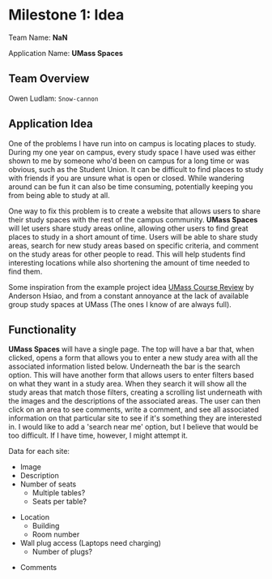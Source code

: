 # Milestone 1: Idea

Team Name: **NaN**

Application Name: **UMass Spaces**

## Team Overview

Owen Ludlam: `Snow-cannon`

## Application Idea

One of the problems I have run into on campus is locating places to study. During my one year on campus, every study space I have used was either shown to me by someone who'd been on campus for a long time or was obvious, such as the Student Union. It can be difficult to find places to study with friends if you are unsure what is open or closed. While wandering around can be fun it can also be time consuming, potentially keeping you from being able to study at all.

One way to fix this problem is to create a website that allows users to share their study spaces with the rest of the campus community. **UMass Spaces** will let users share study areas online, allowing other users to find great places to study in a short amount of time. Users will be able to share study areas, search for new study areas based on specific criteria, and comment on the study areas for other people to read. This will help students find interesting locations while also shortening the amount of time needed to find them.

Some inspiration from the example project idea [UMass Course Review](https://github.com/Anderson-100/cs326-project-undefined/blob/main/docs/milestone-1.md) by Anderson Hsiao, and from a constant annoyance at the lack of available group study spaces at UMass (The ones I know of are always full).

## Functionality

**UMass Spaces** will have a single page. The top will have a bar that, when clicked, opens a form that allows you to enter a new study area with all the associated information listed below. Underneath the bar is the search option. This will have another form that allows users to enter filters based on what they want in a study area. When they search it will show all the study areas that match those filters, creating a scrolling list underneath with the images and the descriptions of the associated areas. The user can then click on an area to see comments, write a comment, and see all associated information on that particular site to see if it's something they are interested in. I would like to add a 'search near me' option, but I believe that would be too difficult. If I have time, however, I might attempt it.

Data for each site:

* Image
* Description
* Number of seats
  * Multiple tables?
  * Seats per table?
<!-- * Schedule
  * Days
  * Times during each day
  * Classroom schedule? -->
* Location
  * Building
  * Room number
* Wall plug access (Laptops need charging)
  * Number of plugs?
<!-- * Restrictions
  * Specific building access
  * Grad student? -->
<!-- * Near food? 🤷 (Might remove) -->
<!-- * Other filters as I think of them (Too many can make it clunky) -->
* Comments
